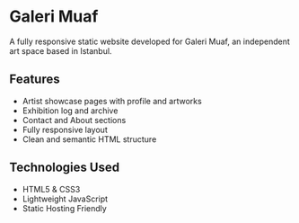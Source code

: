 # Galeri Muaf

A fully responsive static website developed for Galeri Muaf, an independent art space based in Istanbul.

## Features

- Artist showcase pages with profile and artworks
- Exhibition log and archive
- Contact and About sections
- Fully responsive layout
- Clean and semantic HTML structure

## Technologies Used

- HTML5 & CSS3
- Lightweight JavaScript
- Static Hosting Friendly
